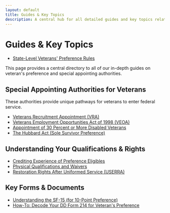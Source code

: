 ```yaml
---
layout: default
title: Guides & Key Topics
description: A central hub for all detailed guides and key topics related to U.S. Federal Veteran's Preference.
---
```


# Guides & Key Topics

*   [State-Level Veterans' Preference Rules](./state-veterans-preference.md)

This page provides a central directory to all of our in-depth guides on veteran's preference and special appointing authorities.

## Special Appointing Authorities for Veterans
These authorities provide unique pathways for veterans to enter federal service.
*   [Veterans Recruitment Appointment (VRA)](./vra.md)
*   [Veterans Employment Opportunities Act of 1998 (VEOA)](./veoa.md)
*   [Appointment of 30 Percent or More Disabled Veterans](./disabled_vets_30_percent.md)
*   [The Hubbard Act (Sole Survivor Preference)](./hubbard_act.md)

## Understanding Your Qualifications & Rights
*   [Crediting Experience of Preference Eligibles](./crediting_experience.md)
*   [Physical Qualifications and Waivers](./physical_qualifications.md)
*   [Restoration Rights After Uniformed Service (USERRA)](./restoration_rights.md)

## Key Forms & Documents
*   [Understanding the SF-15 (for 10-Point Preference)](./advisor/sf15_information.md)
*   [How-To: Decode Your DD Form 214 for Veteran's Preference](./how-to-read-dd214.md)
